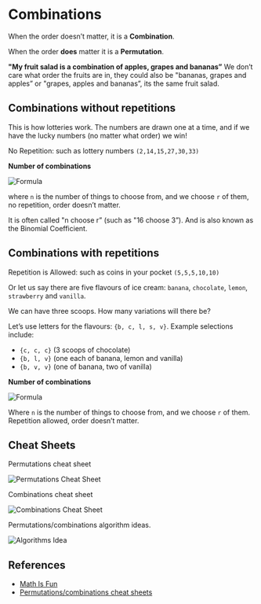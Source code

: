 Combinations
============

When the order doesn’t matter, it is a **Combination**.

When the order **does** matter it is a **Permutation**.

**"My fruit salad is a combination of apples, grapes and bananas”** We don’t care what order the fruits are in, they could also be "bananas, grapes and apples” or "grapes, apples and bananas”, its the same fruit salad.

Combinations without repetitions
--------------------------------

This is how lotteries work. The numbers are drawn one at a time, and if we have the lucky numbers (no matter what order) we win!

No Repetition: such as lottery numbers `(2,14,15,27,30,33)`

**Number of combinations**

![Formula](https://www.mathsisfun.com/combinatorics/images/combinations-no-repeat.png)

where `n` is the number of things to choose from, and we choose `r` of them, no repetition, order doesn’t matter.

It is often called "n choose r” (such as "16 choose 3”). And is also known as the Binomial Coefficient.

Combinations with repetitions
-----------------------------

Repetition is Allowed: such as coins in your pocket `(5,5,5,10,10)`

Or let us say there are five flavours of ice cream: `banana`, `chocolate`, `lemon`, `strawberry` and `vanilla`.

We can have three scoops. How many variations will there be?

Let’s use letters for the flavours: `{b, c, l, s, v}`. Example selections include:

-   `{c, c, c}` (3 scoops of chocolate)
-   `{b, l, v}` (one each of banana, lemon and vanilla)
-   `{b, v, v}` (one of banana, two of vanilla)

**Number of combinations**

![Formula](https://www.mathsisfun.com/combinatorics/images/combinations-repeat.gif)

Where `n` is the number of things to choose from, and we choose `r` of them. Repetition allowed, order doesn’t matter.

Cheat Sheets
------------

Permutations cheat sheet

![Permutations Cheat Sheet](https://cdn-images-1.medium.com/max/2000/1*JNK-n0Pt0Vbxk0lxVpgT5A.png)

Combinations cheat sheet

![Combinations Cheat Sheet](https://cdn-images-1.medium.com/max/2000/1*7cFRn8jW4g_91YgDAbmxRQ.png)

Permutations/combinations algorithm ideas.

![Algorithms Idea](https://cdn-images-1.medium.com/max/2000/1*vLsSsZMnesCFPCYTYMbxrQ.png)

References
----------

-   [Math Is Fun](https://www.mathsisfun.com/combinatorics/combinations-permutations.html)
-   [Permutations/combinations cheat sheets](https://medium.com/@trekhleb/permutations-combinations-algorithms-cheat-sheet-68c14879aba5)

